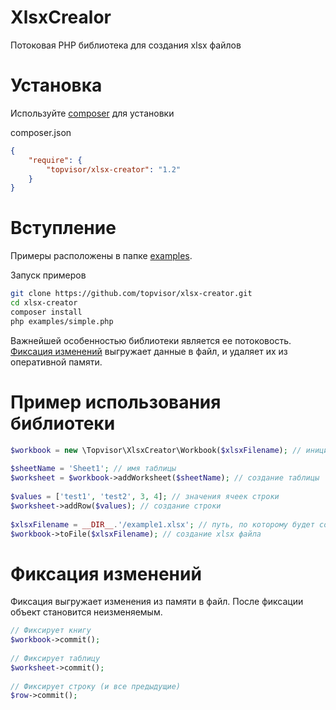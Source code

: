 # XlsxCrealor

Потоковая PHP библиотека для создания xlsx файлов

# Установка

Используйте [composer](https://getcomposer.org/) для установки

composer.json
```json
{
    "require": {
        "topvisor/xlsx-creator": "1.2"
    }
}
```

# Вступление

Примеры расположены в папке [examples](https://github.com/topvisor/xlsx-creator/tree/master/examples).

Запуск примеров
```bash
git clone https://github.com/topvisor/xlsx-creator.git
cd xlsx-creator
composer install
php examples/simple.php
```

Важнейшей особенностью библиотеки является ее потоковость. [Фиксация изменений](#Фиксация-изменений) выгружает данные в файл, и удаляет их 
из оперативной памяти.

# Пример использования библиотеки

```php
$workbook = new \Topvisor\XlsxCreator\Workbook($xlsxFilename); // инициализация библиотеки
 
$sheetName = 'Sheet1'; // имя таблицы
$worksheet = $workbook->addWorksheet($sheetName); // создание таблицы
 
$values = ['test1', 'test2', 3, 4]; // значения ячеек строки
$worksheet->addRow($values); // создание строки
 
$xlsxFilename = __DIR__.'/example1.xlsx'; // путь, по которому будет создан xlsx файл
$workbook->toFile($xlsxFilename); // создание xlsx файла
```

# Фиксация изменений

Фиксация выгружает изменения из памяти в файл. После фиксации объект становится неизменяемым.

```php
// Фиксирует книгу
$workbook->commit();
 
// Фиксирует таблицу
$worksheet->commit();
 
// Фиксирует строку (и все предыдущие)
$row->commit();
```
